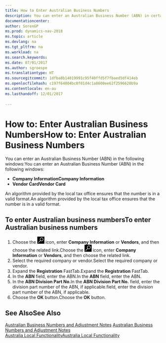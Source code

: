 ```yaml
---
title: How to Enter Australian Business Numbers
description: You can enter an Australian Business Number (ABN) in certain windows.
documentationcenter: 
author: SorenGP
ms.prod: dynamics-nav-2018
ms.topic: article
ms.devlang: na
ms.tgt_pltfrm: na
ms.workload: na
ms.search.keywords: 
ms.date: 07/01/2017
ms.author: sgroespe
ms.translationtype: HT
ms.sourcegitcommit: 1dfba8b14019991c95f40ffd5f7fbaed5df414eb
ms.openlocfilehash: c197f64004bc0f01d4c1a8600ee62f2596620b9a
ms.contentlocale: en-au
ms.lasthandoff: 12/01/2017

---
```

# <a name="how-to-enter-australian-business-numbers"></a><span data-ttu-id="b0908-103">How to: Enter Australian Business Numbers</span><span class="sxs-lookup"><span data-stu-id="b0908-103">How to: Enter Australian Business Numbers</span></span>
<span data-ttu-id="b0908-104">You can enter an Australian Business Number (ABN) in the following windows:</span><span class="sxs-lookup"><span data-stu-id="b0908-104">You can enter an Australian Business Number (ABN) in the following windows:</span></span>  

- <span data-ttu-id="b0908-105">**Company Information**</span><span class="sxs-lookup"><span data-stu-id="b0908-105">**Company Information**</span></span>  
- <span data-ttu-id="b0908-106">**Vendor Card**</span><span class="sxs-lookup"><span data-stu-id="b0908-106">**Vendor Card**</span></span>  

<span data-ttu-id="b0908-107">An algorithm provided by the local tax office ensures that the number is in a valid format.</span><span class="sxs-lookup"><span data-stu-id="b0908-107">An algorithm provided by the local tax office ensures that the number is in a valid format.</span></span>  

## <a name="to-enter-australian-business-numbers"></a><span data-ttu-id="b0908-108">To enter Australian business numbers</span><span class="sxs-lookup"><span data-stu-id="b0908-108">To enter Australian business numbers</span></span>  

1.  <span data-ttu-id="b0908-109">Choose the ![Search for Page or Report](../../media/ui-search/search_small.png "Search for Page or Report icon") icon, enter **Company Information** or **Vendors**, and then choose the related link.</span><span class="sxs-lookup"><span data-stu-id="b0908-109">Choose the ![Search for Page or Report](../../media/ui-search/search_small.png "Search for Page or Report icon") icon, enter **Company Information** or **Vendors**, and then choose the related link.</span></span>  
2.  <span data-ttu-id="b0908-110">Select the required company or vendor.</span><span class="sxs-lookup"><span data-stu-id="b0908-110">Select the required company or vendor.</span></span>  
3.  <span data-ttu-id="b0908-111">Expand the **Registration** FastTab.</span><span class="sxs-lookup"><span data-stu-id="b0908-111">Expand the **Registration** FastTab.</span></span>  
4.  <span data-ttu-id="b0908-112">In the **ABN** field, enter the ABN.</span><span class="sxs-lookup"><span data-stu-id="b0908-112">In the **ABN** field, enter the ABN.</span></span>  
5.  <span data-ttu-id="b0908-113">In the **ABN Division Part No.**</span><span class="sxs-lookup"><span data-stu-id="b0908-113">In the **ABN Division Part No.**</span></span> <span data-ttu-id="b0908-114">field, enter the division part number of the ABN, if applicable.</span><span class="sxs-lookup"><span data-stu-id="b0908-114">field, enter the division part number of the ABN, if applicable.</span></span>  
6.  <span data-ttu-id="b0908-115">Choose the **OK** button.</span><span class="sxs-lookup"><span data-stu-id="b0908-115">Choose the **OK** button.</span></span>  

## <a name="see-also"></a><span data-ttu-id="b0908-116">See Also</span><span class="sxs-lookup"><span data-stu-id="b0908-116">See Also</span></span>  
 <span data-ttu-id="b0908-117">[Australian Business Numbers and Adjustment Notes](australian-business-numbers-and-adjustment-notes.md) </span><span class="sxs-lookup"><span data-stu-id="b0908-117">[Australian Business Numbers and Adjustment Notes](australian-business-numbers-and-adjustment-notes.md) </span></span>  
 [<span data-ttu-id="b0908-118">Australia Local Functionality</span><span class="sxs-lookup"><span data-stu-id="b0908-118">Australia Local Functionality</span></span>](australia-local-functionality.md)

